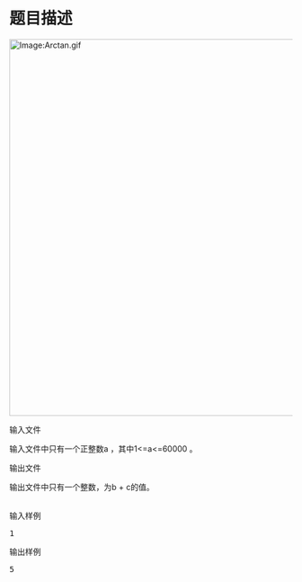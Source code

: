 # 题目描述


<p>
<span><img height="670" border="0" width="568" src="../../../../mw/images/8/85/Arctan.gif" alt="Image:Arctan.gif"/></span> 
</p>
<p>
输入文件
</p>
<p>
输入文件中只有一个正整数a ，其中1&lt;=a&lt;=60000 。
</p>
<p>
输出文件
</p>
<p>
输出文件中只有一个整数，为b + c的值。
</p>
<p>
<br/>
输入样例
</p>
<pre>1
</pre>
<p>
输出样例
</p>
<pre>5
</pre>
